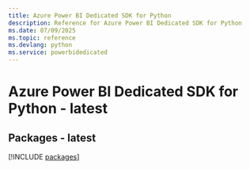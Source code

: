 ```yaml
---
title: Azure Power BI Dedicated SDK for Python
description: Reference for Azure Power BI Dedicated SDK for Python
ms.date: 07/09/2025
ms.topic: reference
ms.devlang: python
ms.service: powerbidedicated
---
```

# Azure Power BI Dedicated SDK for Python - latest
## Packages - latest
[!INCLUDE [packages](power-bi-dedicated-index.md)]